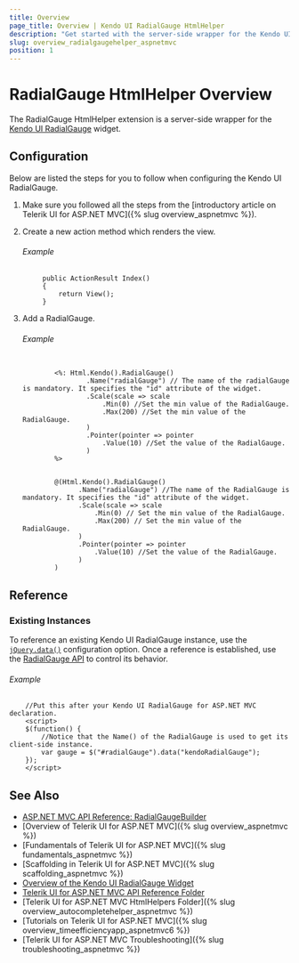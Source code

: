 ```yaml
---
title: Overview
page_title: Overview | Kendo UI RadialGauge HtmlHelper
description: "Get started with the server-side wrapper for the Kendo UI RadialGauge widget for ASP.NET MVC."
slug: overview_radialgaugehelper_aspnetmvc
position: 1
---
```


# RadialGauge HtmlHelper Overview

The RadialGauge HtmlHelper extension is a server-side wrapper for the [Kendo UI RadialGauge](http://docs.telerik.com/kendo-ui/api/javascript/dataviz/ui/radialgauge) widget.

## Configuration

Below are listed the steps for you to follow when configuring the Kendo UI RadialGauge.

1. Make sure you followed all the steps from the [introductory article on Telerik UI for ASP.NET MVC]({% slug overview_aspnetmvc %}).

1. Create a new action method which renders the view.

    ###### Example

            public ActionResult Index()
            {
                return View();
            }

1. Add a RadialGauge.

    ###### Example

    ```tab-ASPX

            <%: Html.Kendo().RadialGauge()
                    .Name("radialGauge") // The name of the radialGauge is mandatory. It specifies the "id" attribute of the widget.
                    .Scale(scale => scale
                        .Min(0) //Set the min value of the RadialGauge.
                        .Max(200) //Set the min value of the RadialGauge.
                    )
                    .Pointer(pointer => pointer
                        .Value(10) //Set the value of the RadialGauge.
                    )
            %>
    ```
    ```tab-Razor

            @(Html.Kendo().RadialGauge()
                  .Name("radialGauge") //The name of the RadialGauge is mandatory. It specifies the "id" attribute of the widget.
                  .Scale(scale => scale
                      .Min(0) // Set the min value of the RadialGauge.
                      .Max(200) // Set the min value of the RadialGauge.
                  )
                  .Pointer(pointer => pointer
                      .Value(10) //Set the value of the RadialGauge.
                  )
            )
    ```

## Reference

### Existing Instances

To reference an existing Kendo UI RadialGauge instance, use the [`jQuery.data()`](http://api.jquery.com/jQuery.data/) configuration option. Once a reference is established, use the [RadialGauge API](http://docs.telerik.com/kendo-ui/api/javascript/dataviz/ui/radialgauge#methods) to control its behavior.

###### Example

        //Put this after your Kendo UI RadialGauge for ASP.NET MVC declaration.
        <script>
        $(function() {
            //Notice that the Name() of the RadialGauge is used to get its client-side instance.
            var gauge = $("#radialGauge").data("kendoRadialGauge");
        });
        </script>

## See Also

* [ASP.NET MVC API Reference: RadialGaugeBuilder](http://docs.telerik.com/kendo-ui/api/Kendo.Mvc.UI.Fluent/RadialGaugeBuilder)
* [Overview of Telerik UI for ASP.NET MVC]({% slug overview_aspnetmvc %})
* [Fundamentals of Telerik UI for ASP.NET MVC]({% slug fundamentals_aspnetmvc %})
* [Scaffolding in Telerik UI for ASP.NET MVC]({% slug scaffolding_aspnetmvc %})
* [Overview of the Kendo UI RadialGauge Widget](http://docs.telerik.com/kendo-ui/controls/gauges/radialgauge/overview)
* [Telerik UI for ASP.NET MVC API Reference Folder](http://docs.telerik.com/kendo-ui/api/Kendo.Mvc/AggregateFunction)
* [Telerik UI for ASP.NET MVC HtmlHelpers Folder]({% slug overview_autocompletehelper_aspnetmvc %})
* [Tutorials on Telerik UI for ASP.NET MVC]({% slug overview_timeefficiencyapp_aspnetmvc6 %})
* [Telerik UI for ASP.NET MVC Troubleshooting]({% slug troubleshooting_aspnetmvc %})

